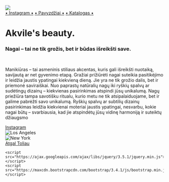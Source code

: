 <html>
<head>
    <link rel="stylesheet" href="https://maxcdn.bootstrapcdn.com/bootstrap/3.4.1/css/bootstrap.min.css">
    <link rel="stylesheet" href="style.css">
    <link rel="stylesheet" href="https://cdnjs.cloudflare.com/ajax/libs/font-awesome/6.0.0-beta3/css/all.min.css">
    <title>Dviratis</title>
</head>
<body>
    <div class="header">
        <img src="https://media.discordapp.net/attachments/1188211870209933415/1346204016434217051/Akviles_beauty_3.png?ex=67c755b0&is=67c60430&hm=646e6ebe605165f983eef3a5e6ebd5b6c58df3a4561677b9dd399b024065108a&=&format=webp&quality=lossless&width=755&height=584" class="header-img">
        <div class="meniu">
            <a href="https://www.instagram.com/akvileess?igsh=MTNiNnN5dWU0Z24yNg==">• Instagram •</a>
            <a href="#">• Pavyzdžiai •</a>
            <a href="#">• Katalogas •</a>
        </div>
    </div>
    <div class="content-container">
        <div class="turinys">
            <div class="turinys2"></div>
            <h1><b>Akvile's beauty.</b></h1> 
            <h3>Nagai – tai ne tik grožis, bet ir būdas išreikšti save.</h3><br> 
            <p>Manikiūras – tai asmeninis stiliaus akcentas, kuris gali išreikšti nuotaiką, savijautą ar net gyvenimo etapą. Gražiai prižiūrėti nagai suteikia pasitikėjimo ir leidžia jaustis ypatingai kiekvieną dieną. Jie yra ne tik grožio dalis, bet ir priemonė saviraiškai. Nuo paprastų natūralių nagų iki ryškių spalvų ar sudėtingų dizainų – kiekvienas pasirinkimas atspindi jūsų unikalumą. Nagų priežiūra tampa savotišku ritualu, kurio metu ne tik atsipalaiduojame, bet ir galime pabrėžti savo unikalumą. Ryškių spalvų ar subtilių dizainų pasirinkimas leidžia kiekvienai moteriai jaustis ypatingai, nesvarbu, kokie nagai būtų – svarbiausia, kad jie atspindėtų jūsų vidinę harmoniją ir suteiktų džiaugsmo</p>
            <div class="mygtukas">
                <a href="https://www.instagram.com/akvileess?igsh=MTNiNnN5dWU0Z24yNg=="><i class="fab fa-instagram"></i> Instagram</a>
            </div>
        </div>
        <div class="carousel">
            <div id="myCarousel" class="carousel slide" data-ride="carousel">
                <!-- Wrapper for slides -->
                <div class="carousel-inner">
                    <div class="item active">
                        <img src="https://mail.google.com/mail/u/0/?ui=2&ik=27ad88851f&attid=0.1&permmsgid=msg-a:r7983209297526519665&th=1955d57e6ab8e568&view=fimg&realattid=1955d57d6d4c00938ea1&disp=thd&attbid=ANGjdJ8yxtdCuNTPJj_NR4wlwO0ZnRVZY2tAmTqD549j5KZcXUkBXP17j1VRP00csH1by3wUcFbKK84ULa3K3bV0THY2YF9uR-ib1sbzUogTUt7DKoLFR8qEEDLcVVM&ats=2524608000000&sz=w1920-h897" alt="Los Angeles">
                    </div>
                    <div class="item">
                        <img src="https://media.discordapp.net/attachments/1188211870209933415/1346191271034622072/IMG_3714.jpg?ex=67c749d2&is=67c5f852&hm=2bffeec1d7ab242f0601f4a1694b60fe3f2599e2b7ecd23b66de0a8780255066&=&format=webp&width=438&height=584" alt="New York">
                    </div>
                <!-- Left and right controls -->
                <a class="left carousel-control" href="#myCarousel" data-slide="prev">
                    <span class="glyphicon glyphicon-chevron-left"></span>
                    <span class="sr-only">Atgal</span>
                </a>
                <a class="right carousel-control" href="#myCarousel" data-slide="next">
                    <span class="glyphicon glyphicon-chevron-right"></span>
                    <span class="sr-only">Toliau</span>
                </a>
            </div>
        </div>
    </div>

    <script src="https://ajax.googleapis.com/ajax/libs/jquery/3.5.1/jquery.min.js"></script>
    <script src="https://maxcdn.bootstrapcdn.com/bootstrap/3.4.1/js/bootstrap.min.js"></script>
</body>
</html>
